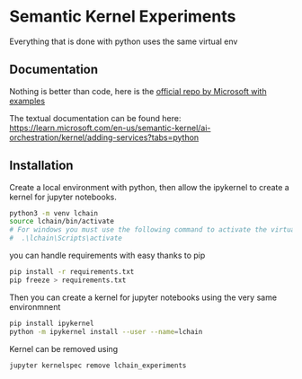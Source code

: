 # Semantic Kernel Experiments

Everything that is done with python uses the same virtual env

## Documentation

Nothing is better than code, here is the [official repo by Microsoft with examples](https://github.com/MicrosoftDocs/semantic-kernel-docs/blob/main/samples/python) 

The textual documentation can be found here: https://learn.microsoft.com/en-us/semantic-kernel/ai-orchestration/kernel/adding-services?tabs=python

## Installation

Create a local environment with python, then allow the ipykernel to create a kernel for jupyter notebooks.

```bash
python3 -m venv lchain
source lchain/bin/activate
# For windows you must use the following command to activate the virtual environment
#  .\lchain\Scripts\activate 
```

you can handle requirements with easy thanks to pip

```bash
pip install -r requirements.txt
pip freeze > requirements.txt
```

Then you can create a kernel for jupyter notebooks using the very same environmnent

```bash
pip install ipykernel
python -m ipykernel install --user --name=lchain
```

Kernel can be removed using 

```bash
jupyter kernelspec remove lchain_experiments
```

